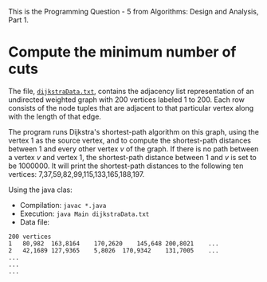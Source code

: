 This is the Programming Question - 5 from Algorithms: Design and Analysis, Part 1. 

# Compute the minimum number of cuts

The file, [`dijkstraData.txt`][1], contains the adjacency list representation of an undirected weighted graph with 200 vertices labeled 1 to 200. Each row consists of the node tuples that are adjacent to that particular vertex along with the length of that edge.

The program runs Dijkstra's shortest-path algorithm on this graph, using the vertex 1 as the source vertex, and to compute the shortest-path distances between 1 and every other vertex *v* of the graph. If there is no path between a vertex *v* and vertex 1, the shortest-path distance between 1 and *v* is set to be 1000000. It will print the shortest-path distances to the following ten vertices: 7,37,59,82,99,115,133,165,188,197. 

Using the java clas: 
* Compilation: `javac *.java`
* Execution: `java Main dijkstraData.txt`
* Data file:  
````
200 vertices
1	80,982	163,8164	170,2620	145,648	200,8021	...	
2	42,1689	127,9365	5,8026	170,9342	131,7005	...	
...
...
...
````

[1]: http://spark-public.s3.amazonaws.com/algo1/programming_prob/dijkstraData.txt
